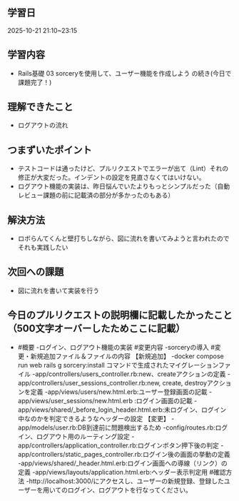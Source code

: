 ## 学習日
2025-10-21 21:10~23:15
## 学習内容
- Rails基礎 03 sorceryを使用して、ユーザー機能を作成しよう の続き(今日で課題完了！)
## 理解できたこと
- ログアウトの流れ
## つまずいたポイント
- テストコードは通ったけど、プルリクエストでエラーが出て（Lint）それの修正が大変だった。インデントの設定を見直さなくてはいけない。
- ログアウト機能の実装は、昨日悩んでいたよりもっとシンプルだった（自動レビュー課題の前に記載済の部分が多かったのもある）
## 解決方法
- ロボらんてくんと壁打ちしながら、図に流れを書いてみようと言われたのでそれも実践したい
## 次回への課題
- 図に流れを書いて実装を行う
## 今日のプルリクエストの説明欄に記載したかったこと（500文字オーバーしたためここに記載）
- #概要
-ログイン、ログアウト機能の実装
#変更内容
-sorceryの導入
#変更・新規追加ファイル＆ファイルの内容
【新規追加】
-docker compose run web rails g sorcery:install コマンドで生成されたマイグレーションファイル
-app/controllers/users_controller.rb:new、createアクションの定義
-app/controllers/user_sessions_controller.rb:new, create, destroyアクションを定義
-app/views/users/new.html.erb:ユーザー登録画面の記載
-app/views/user_sessions/new.html.erb :ログイン画面の記載
-app/views/shared/_before_login_header.html.erb:未ログイン、ログイン中なのかを判定できるようなヘッダーの設定
【変更】
-app/models/user.rb:DB到達前に問題検出するため
-config/routes.rb:ログイン、ログアウト用のルーティング設定
-app/controllers/application_controller.rb:ログインボタン押下後の判定
-app/controllers/static_pages_controller.rb:ログイン後の画面の挙動の定義
-app/views/shared/_header.html.erb:ログイン画面への導線（リンク）の定義
-app/views/layouts/application.html.erb:ヘッダー表示判定用
#確認方法
-http://localhost:3000/にアクセスし、ユーザーの新規登録、登録したユーザーを用いてのログイン、ログアウトを行なってください。